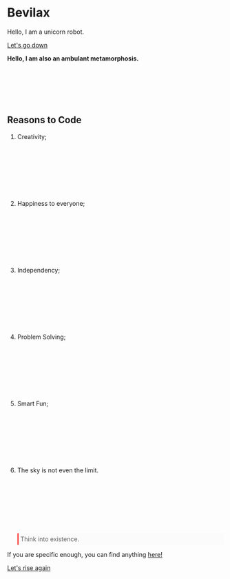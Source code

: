 <!DOCTYPE html>
<html>
	<head>
		<title>What Should My Title Be?</title>
		<h1>Bevilax</h1>
		<span ID="FIRST"> Hello, I am a unicorn robot.</span>
		<p><a href="#LAST">Let's go down</a></p>
		<strong> Hello, I am also an ambulant metamorphosis.</strong>
		<p>&nbsp;</p>
		<p>&nbsp;</p>
		<p>&nbsp;</p>
	</head>
	<body>
		<h2>Reasons to Code</h2>
		<ol>
			<li>Creativity;</li>
			<p>&nbsp;</p>
			<p>&nbsp;</p>
			<p>&nbsp;</p>
			<p>&nbsp;</p>
			<li>Happiness to everyone;</li>
			<p>&nbsp;</p>
			<p>&nbsp;</p>
			<p>&nbsp;</p>
			<p>&nbsp;</p>
			<li>Independency;</li>
			<p>&nbsp;</p>
			<p>&nbsp;</p>
			<p>&nbsp;</p>
			<p>&nbsp;</p>
			<li>Problem Solving;</li>
			<p>&nbsp;</p>
			<p>&nbsp;</p>
			<p>&nbsp;</p>
			<p>&nbsp;</p>
			<li>Smart Fun;</li>
			<p>&nbsp;</p>
			<p>&nbsp;</p>
			<p>&nbsp;</p>
			<p>&nbsp;</p>
			<li>The sky is not even the limit.</li>
			<p>&nbsp;</p>
			<p>&nbsp;</p>
			<p>&nbsp;</p>
			<p>&nbsp;</p>
		</ol>
		<style>
			blockquote {
				border-left: 2px solid red;
				background: #fbfbfb;
				padding: 5px;
			}
		</style>
		<blockquote>Think into existence.</blockquote>
		<p id="LAST">If you are specific enough, you can find anything <a href="http://google.com" target="_blank">here!</a></p>
		<p><a href="#FIRST">Let's rise again</a></p>
	</body>
</html>
